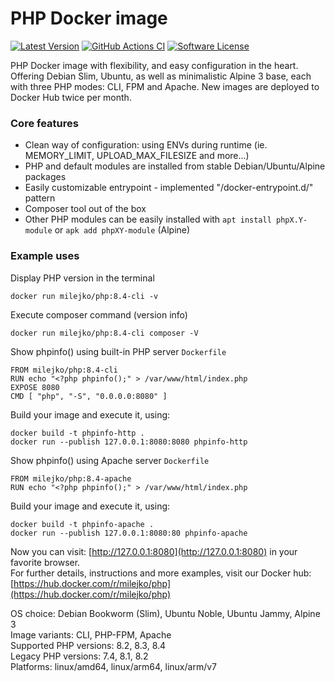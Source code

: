 # PHP Docker image
[![Latest Version](https://img.shields.io/github/release/milejko/php.svg)](https://github.com/milejko/php)
[![GitHub Actions CI](https://github.com/milejko/php/actions/workflows/ci.yml/badge.svg)](https://github.com/milejko/php/actions/workflows/ci.yml)
[![Software License](https://img.shields.io/badge/license-MIT-brightgreen.svg)](LICENSE)

PHP Docker image with flexibility, and easy configuration in the heart.<br>
Offering Debian Slim, Ubuntu, as well as minimalistic Alpine 3 base, each with three PHP modes: CLI, FPM and Apache.
New images are deployed to Docker Hub twice per month.

### Core features ###
* Clean way of configuration: using ENVs during runtime (ie. MEMORY_LIMIT, UPLOAD_MAX_FILESIZE and more...)
* PHP and default modules are installed from stable Debian/Ubuntu/Alpine packages
* Easily customizable entrypoint - implemented "/docker-entrypoint.d/" pattern
* Composer tool out of the box
* Other PHP modules can be easily installed with `apt install phpX.Y-module` or `apk add phpXY-module` (Alpine)

### Example uses ###
Display PHP version in the terminal
```
docker run milejko/php:8.4-cli -v
```
Execute composer command (version info)
```
docker run milejko/php:8.4-cli composer -V
```

Show phpinfo() using built-in PHP server
`Dockerfile`
```
FROM milejko/php:8.4-cli
RUN echo "<?php phpinfo();" > /var/www/html/index.php
EXPOSE 8080
CMD [ "php", "-S", "0.0.0.0:8080" ]
```

Build your image and execute it, using:
```
docker build -t phpinfo-http .
docker run --publish 127.0.0.1:8080:8080 phpinfo-http
```

Show phpinfo() using Apache server
`Dockerfile`
```
FROM milejko/php:8.4-apache
RUN echo "<?php phpinfo();" > /var/www/html/index.php
```

Build your image and execute it, using:
```
docker build -t phpinfo-apache .
docker run --publish 127.0.0.1:8080:80 phpinfo-apache
```

Now you can visit: [http://127.0.0.1:8080](http://127.0.0.1:8080) in your favorite browser.
<br>
For further details, instructions and more examples, visit our Docker hub: [https://hub.docker.com/r/milejko/php](https://hub.docker.com/r/milejko/php)

OS choice: Debian Bookworm (Slim), Ubuntu Noble, Ubuntu Jammy, Alpine 3<br>
Image variants: CLI, PHP-FPM, Apache<br>
Supported PHP versions: 8.2, 8.3, 8.4<br>
Legacy PHP versions: 7.4, 8.1, 8.2<br>
Platforms: linux/amd64, linux/arm64, linux/arm/v7
